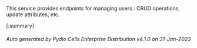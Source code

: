 






This service provides endpoints for managing users : CRUD operations, update attributes, etc.

[:summary]

###### Auto generated by Pydio Cells Enterprise Distribution v4.1.0 on 31-Jan-2023
